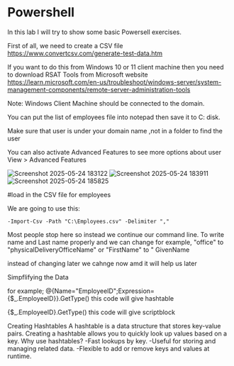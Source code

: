 # Powershell

In this lab I will try to show some basic Powersell exercises.

First of all, we need to create a CSV file https://www.convertcsv.com/generate-test-data.htm

If you want to do this from Windows 10 or 11 client machine then you need to  download RSAT Tools from Microsoft website  https://learn.microsoft.com/en-us/troubleshoot/windows-server/system-management-components/remote-server-administration-tools

Note: Windows Client Machine should be connected to the domain.

You can put the list of employees file into notepad then save it to C: disk. 

Make sure that user is under your domain name ,not in a folder to find the user

You can also activate Advanced Features to see more options about user View > Advanced Features

![Screenshot 2025-05-24 183122](https://github.com/user-attachments/assets/65b17eeb-6874-42e9-ae87-f3194989e549)
![Screenshot 2025-05-24 183911](https://github.com/user-attachments/assets/0054fca1-50ad-420f-92f6-6b6076e36c62)
![Screenshot 2025-05-24 185825](https://github.com/user-attachments/assets/a6cdc1c5-34ce-42f0-94dc-7c1b08f97de7)

#load in the CSV file for employees

We are going to use this: 
   
    -Import-Csv -Path "C:\Employees.csv" -Delimiter "," 

Most people stop here so instead we continue our command line. To write name and Last name properly and we can change for example, "office" to "physicalDeliveryOfficeName" or "FirstName" to " GivenName 

instead of changing later we cahnge now amd it will help us later

Simpflifying the Data

for example; @{Name="EmployeeID";Expression={$_.EmployeeID}}.GetType()  this code will give hashtable

{$_.EmployeeID}.GetType()  this code will give scriptblock

Creating Hashtables
 A hashtable is a data structure that stores key-value pairs. Creating a hashtable allows you to quickly look up values based on a key.
Why use hashtables?
  -Fast lookups by key.
  -Useful for storing and managing related data.
  -Flexible to add or remove keys and values at runtime.
 
